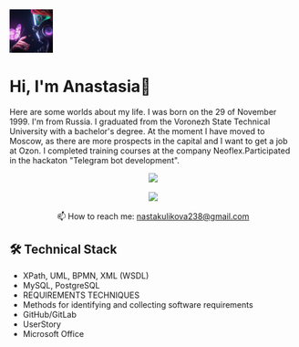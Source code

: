 
<img src="https://github.com/MrsAnastasia/MyResume/blob/main/photos/photo_2021-02-21_13-09-52.jpg" width="15%"/>

# Hi, I'm Anastasia👋
Here are some worlds about my life. I was born on the 29 of November 1999. I'm from Russia. I graduated from the Voronezh State Technical University with a bachelor's degree. At the moment I have moved to Moscow, as there are more prospects in the capital and I want to get a job at Ozon. 
I completed training courses at the company Neoflex.Participated in the hackaton "Telegram bot development".

<p align='center'>
   <a href="https://github-readme-stats.vercel.app/api?username=MrsAnastasia&show_icons=true&theme=radical"><img
           height=150
           src="https://github-readme-stats.vercel.app/api?username=MrsAnastasia&show_icons=true&theme=radical"/></a>
</p>

<p align='center'>
  
   <a href="https://t.me/Antares_nastya18">
       <img src="https://img.shields.io/badge/Telegram-2CA5E0?style=for-the-badge&logo=telegram&logoColor=white"/>
   </a>
<p align='center'>
   📫 How to reach me: <a href='mailto:nastakulikova238@gmail.com'>nastakulikova238@gmail.com</a>
</p>


## 🛠 Technical Stack
*   XPath, UML, BPMN, XML (WSDL)
*   MySQL, PostgreSQL
*   REQUIREMENTS TECHNIQUES
*   Methods for identifying and collecting software requirements
*   GitHub/GitLab
*   UserStory
*   Microsoft Office

<div align="center" style="margin: 40px 0">
   <a href="https://github.com/MrsAnastasia/MyResume">
   </a>
</div>
